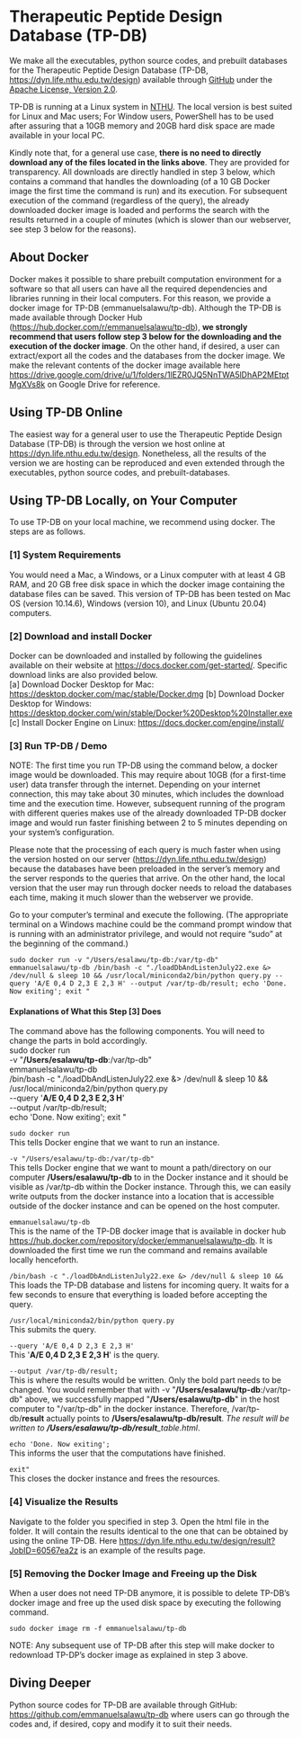 # Therapeutic Peptide Design Database (TP-DB)
We make all the executables, python source codes, and prebuilt databases for the Therapeutic Peptide Design Database (TP-DB, https://dyn.life.nthu.edu.tw/design) available through [GitHub](https://github.com/emmanuelsalawu/tp-db) under the [Apache License, Version 2.0](https://www.apache.org/licenses/LICENSE-2.0). 

TP-DB is running at a Linux system in [NTHU](https://dyn.life.nthu.edu.tw/design). The local version is best suited for Linux and Mac users; For Window users, PowerShell has to be used after assuring that a 10GB memory and 20GB hard disk space are made available in your local PC.

Kindly note that, for a general use case, **there is no need to directly download any of the files located in the links above**. They are provided for transparency. All downloads are directly handled in step 3 below, which contains a command that handles the downloading (of a 10 GB Docker image the first time the command is run) and its execution. For subsequent execution of the command (regardless of the query), the already downloaded docker image is loaded and performs the search with the results returned in a couple of minutes (which is slower than our webserver, see step 3 below for the reasons).

## About Docker 
Docker makes it possible to share prebuilt computation environment for a software so that all users can have all the required dependencies and libraries running in their local computers. For this reason, we provide a docker image for TP-DB (emmanuelsalawu/tp-db). Although the TP-DB is made available through Docker Hub (https://hub.docker.com/r/emmanuelsalawu/tp-db), **we strongly recommend that users follow step 3 below for the downloading and the execution of the docker image**. On the other hand, if desired, a user can extract/export all the codes and the databases from the docker image. We make the relevant contents of the docker image available here https://drive.google.com/drive/u/1/folders/1lEZR0JQ5NnTWA5lDhAP2MEtptMgXVs8k on Google Drive for reference. 


## Using TP-DB Online 
The easiest way for a general user to use the Therapeutic Peptide Design Database (TP-DB) is through the version we host online at https://dyn.life.nthu.edu.tw/design. Nonetheless, all the results of the version we are hosting can be reproduced and even extended through the executables, python source codes, and prebuilt-databases.

## Using TP-DB Locally, on Your Computer
To use TP-DB on your local machine, we recommend using docker. The steps are as follows.

### [1] System Requirements 
You would need a Mac, a Windows, or a Linux computer with at least 4 GB RAM, and 20 GB free disk space in which the docker image containing the database files can be saved. 
This version of TP-DB has been tested on Mac OS (version 10.14.6), Windows (version 10), and Linux (Ubuntu 20.04) computers. 

### [2] Download and install Docker
Docker can be downloaded and installed by following the guidelines available on their website at https://docs.docker.com/get-started/. Specific download links are also provided below. <br/>
[a] Download Docker Desktop for Mac: https://desktop.docker.com/mac/stable/Docker.dmg 
[b] Download Docker Desktop for Windows: https://desktop.docker.com/win/stable/Docker%20Desktop%20Installer.exe 
[c] Install Docker Engine on Linux: https://docs.docker.com/engine/install/ 

### [3] Run TP-DB / Demo 
NOTE: The first time you run TP-DB using the command below, a docker image would be downloaded. This may require about 10GB (for a first-time user) data transfer through the internet. Depending on your internet connection, this may take about 30 minutes, which includes the download time and the execution time. However, subsequent running of the program with different queries makes use of the already downloaded TP-DB docker image and would run faster finishing between 2 to 5 minutes depending on your system’s configuration. 

Please note that the processing of each query is much faster when using the version hosted on our server (https://dyn.life.nthu.edu.tw/design) because the databases have been preloaded in the server’s memory and the server responds to the queries that arrive. On the other hand, the local version that the user may run through docker needs to reload the databases each time, making it much slower than the webserver we provide.  

Go to your computer’s terminal and execute the following. (The appropriate terminal on a Windows machine could be the command prompt window that is running with an administrator privilege, and would not require “sudo” at the beginning of the command.)

`sudo docker run -v "/Users/esalawu/tp-db:/var/tp-db" emmanuelsalawu/tp-db /bin/bash -c "./loadDbAndListenJuly22.exe &> /dev/null & sleep 10 && /usr/local/miniconda2/bin/python query.py --query 'A/E 0,4 D 2,3 E 2,3 H' --output /var/tp-db/result; echo 'Done. Now exiting'; exit "`

#### Explanations of What this Step [3] Does
The command above has the following components. You will need to change the parts in bold accordingly. <br/>
sudo docker run \
-v "**/Users/esalawu/tp-db**:/var/tp-db" \
emmanuelsalawu/tp-db \
/bin/bash -c "./loadDbAndListenJuly22.exe &> /dev/null & sleep 10 && \
/usr/local/miniconda2/bin/python query.py \
--query '**A/E 0,4 D 2,3 E 2,3 H**' \
--output /var/tp-db/result; \
echo 'Done. Now exiting'; exit "


`sudo docker run` <br/>
This tells Docker engine that we want to run an instance.

`-v "/Users/esalawu/tp-db:/var/tp-db"` <br/>
This tells Docker engine that we want to mount a path/directory on our computer **/Users/esalawu/tp-db** to in the Docker instance and it should be visible as /var/tp-db within the Docker instance. Through this, we can easily write outputs from the docker instance into a location that is accessible outside of the docker instance and can be opened on the host computer.

`emmanuelsalawu/tp-db`<br/>
This is the name of the TP-DB docker image that is available in docker hub https://hub.docker.com/repository/docker/emmanuelsalawu/tp-db. It is downloaded the first time we run the command and remains available locally henceforth.

`/bin/bash -c "./loadDbAndListenJuly22.exe &> /dev/null & sleep 10 &&` <br/>
This loads the TP-DB database and listens for incoming query. It waits for a few seconds to ensure that everything is loaded before accepting the query.  

`/usr/local/miniconda2/bin/python query.py` <br/>
This submits the query.

`--query 'A/E 0,4 D 2,3 E 2,3 H'` <br/>
This '**A/E 0,4 D 2,3 E 2,3 H**' is the query.

`--output /var/tp-db/result;` <br/>
This is where the results would be written. 
Only the bold part needs to be changed. You would remember that with -v "**/Users/esalawu/tp-db**:/var/tp-db" above, we successfully mapped "**/Users/esalawu/tp-db**" in the host computer to "/var/tp-db" in the docker instance. Therefore, /var/tp-db/**result** actually points to **/Users/esalawu/tp-db/result**. *The result will be written to **/Users/esalawu/tp-db/result**_table.html*.

`echo 'Done. Now exiting'; `<br/>
This informs the user that the computations have finished. 

`exit"`<br/>
This closes the docker instance and frees the resources. 


### [4] Visualize the Results 
Navigate to the folder you specified in step 3. Open the html file in the folder. It will contain the results identical to the one that can be obtained by using the online TP-DB. Here https://dyn.life.nthu.edu.tw/design/result?JobID=60567ea2z is an example of the results page.

### [5] Removing the Docker Image and Freeing up the Disk 
When a user does not need TP-DB anymore, it is possible to delete TP-DB’s docker image and free up the used disk space by executing the following command.

`sudo docker image rm -f emmanuelsalawu/tp-db`

NOTE: Any subsequent use of TP-DB after this step will make docker to redownload TP-DP’s docker image as explained in step 3 above. 


## Diving Deeper
Python source codes for TP-DB are available through GitHub: https://github.com/emmanuelsalawu/tp-db where users can go through the codes and, if desired, copy and modify it to suit their needs. 


